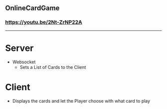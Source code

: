 ## OnlineCardGame
### https://youtu.be/2Nt-ZrNP22A
---

# Server
- Websocket
    - Sets a List of Cards to the Client

# Client
- Displays the cards and let the Player choose with what card to play